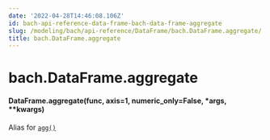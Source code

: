 ```yaml
---
date: '2022-04-28T14:46:08.106Z'
id: bach-api-reference-data-frame-bach-data-frame-aggregate
slug: /modeling/bach/api-reference/DataFrame/bach.DataFrame.aggregate/
title: bach.DataFrame.aggregate
---
```


# bach.DataFrame.aggregate


#### DataFrame.aggregate(func, axis=1, numeric_only=False, \*args, \*\*kwargs)
Alias for [`agg()`](bach.DataFrame.agg/#bach.DataFrame.agg)

<!-- !! processed by numpydoc !! -->
